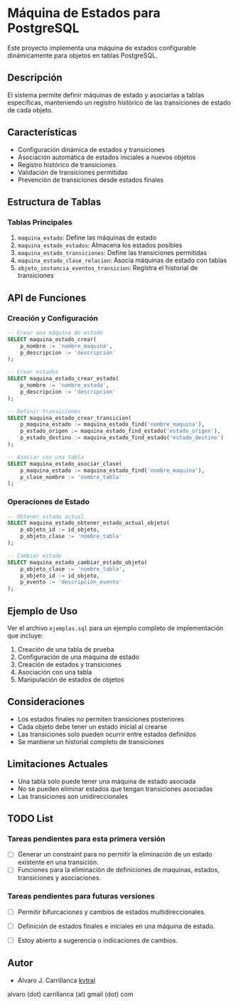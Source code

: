 # Máquina de Estados para PostgreSQL

Este proyecto implementa una máquina de estados configurable dinámicamente para objetos en tablas PostgreSQL.

## Descripción

El sistema permite definir máquinas de estado y asociarlas a tablas específicas, manteniendo un registro histórico de las transiciones de estado de cada objeto.

## Características

- Configuración dinámica de estados y transiciones
- Asociación automática de estados iniciales a nuevos objetos
- Registro histórico de transiciones
- Validación de transiciones permitidas
- Prevención de transiciones desde estados finales

## Estructura de Tablas

### Tablas Principales

1. `maquina_estado`: Define las máquinas de estado
2. `maquina_estado_estados`: Almacena los estados posibles
3. `maquina_estado_transiciones`: Define las transiciones permitidas
4. `maquina_estado_clase_relacion`: Asocia máquinas de estado con tablas
5. `objeto_instancia_eventos_transicion`: Registra el historial de transiciones

## API de Funciones

### Creación y Configuración

```sql
-- Crear una máquina de estado
SELECT maquina_estado_crear(
    p_nombre := 'nombre_maquina',
    p_descripcion := 'descripción'
);

-- Crear estados
SELECT maquina_estado_crear_estado(
    p_nombre := 'nombre_estado',
    p_descripcion := 'descripción'
);

-- Definir transiciones
SELECT maquina_estado_crear_transicion(
    p_maquina_estado := maquina_estado_find('nombre_maquina'),
    p_estado_origen := maquina_estado_find_estado('estado_origen'),
    p_estado_destino := maquina_estado_find_estado('estado_destino')
);

-- Asociar con una tabla
SELECT maquina_estado_asociar_clase(
    p_maquina_estado := maquina_estado_find('nombre_maquina'),
    p_clase_nombre := 'nombre_tabla'
);
```

### Operaciones de Estado

```sql
-- Obtener estado actual
SELECT maquina_estado_obtener_estado_actual_objeto(
    p_objeto_id := id_objeto,
    p_objeto_clase := 'nombre_tabla'
);

-- Cambiar estado
SELECT maquina_estado_cambiar_estado_objeto(
    p_objeto_clase := 'nombre_tabla',
    p_objeto_id := id_objeto,
    p_evento := 'descripción_evento'
);
```

## Ejemplo de Uso

Ver el archivo `ejemplos.sql` para un ejemplo completo de implementación que incluye:
1. Creación de una tabla de prueba
2. Configuración de una máquina de estado
3. Creación de estados y transiciones
4. Asociación con una tabla
5. Manipulación de estados de objetos

## Consideraciones

- Los estados finales no permiten transiciones posteriores
- Cada objeto debe tener un estado inicial al crearse
- Las transiciones solo pueden ocurrir entre estados definidos
- Se mantiene un historial completo de transiciones

## Limitaciones Actuales

- Una tabla solo puede tener una máquina de estado asociada
- No se pueden eliminar estados que tengan transiciones asociadas
- Las transiciones son unidireccionales

## TODO List
### Tareas pendientes para esta primera versión
- [ ] Generar un constraint para no permitir la eliminación de un estado existente en una transición.
- [ ] Funciones para la eliminación de definiciones de maquinas, estados, transiciones y asociaciones.
### Tareas pendientes para futuras versiones
- [ ] Permitir bifurcaciones y cambios de estados multidireccionales.
- [ ] Definición de estados finales e iniciales en una máquina de estado.

- [ ] Estoy abierto a sugerencia o indicaciones de cambios.


## Autor
* Álvaro J. Carrillanca [kvtral](https://github.com/kvtral)

alvaro (dot) carrillanca (at) gmail (dot) com